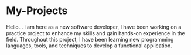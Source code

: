 # My-Projects
Hello... i am here as a new software developer, I have been working on a practice project to enhance my skills and gain hands-on experience in the field. Throughout this project, I have been learning new programming languages, tools, and techniques to develop a functional application.
